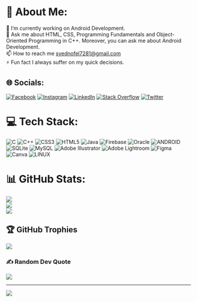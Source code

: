 # 💫 About Me:
🔭 I’m currently working on Android Development.<br>💬 Ask me about HTML, CSS, Programming Fundamentals and Object-Oriented Programming in C++. Moreover, you can ask me about Android Development. <br>📫 How to reach me syednofel7281@gmail.com<br>⚡ Fun fact I always suffer on my quick decisions.


## 🌐 Socials:
[![Facebook](https://img.shields.io/badge/Facebook-%231877F2.svg?logo=Facebook&logoColor=white)](https://facebook.com/https://web.facebook.com/usmankiyani.usmannkiyani.1/) [![Instagram](https://img.shields.io/badge/Instagram-%23E4405F.svg?logo=Instagram&logoColor=white)](https://instagram.com/syednofel._.30) [![LinkedIn](https://img.shields.io/badge/LinkedIn-%230077B5.svg?logo=linkedin&logoColor=white)](https://linkedin.com/in/https://www.linkedin.com/in/syed-nofel/) [![Stack Overflow](https://img.shields.io/badge/-Stackoverflow-FE7A16?logo=stack-overflow&logoColor=white)](https://stackoverflow.com/users/21181295) [![Twitter](https://img.shields.io/badge/Twitter-%231DA1F2.svg?logo=Twitter&logoColor=white)](https://twitter.com/https://twitter.com/NofelSyed) 

# 💻 Tech Stack:
![C](https://img.shields.io/badge/c-%2300599C.svg?style=for-the-badge&logo=c&logoColor=white) ![C++](https://img.shields.io/badge/c++-%2300599C.svg?style=for-the-badge&logo=c%2B%2B&logoColor=white) ![CSS3](https://img.shields.io/badge/css3-%231572B6.svg?style=for-the-badge&logo=css3&logoColor=white) ![HTML5](https://img.shields.io/badge/html5-%23E34F26.svg?style=for-the-badge&logo=html5&logoColor=white) ![Java](https://img.shields.io/badge/java-%23ED8B00.svg?style=for-the-badge&logo=java&logoColor=white) ![Firebase](https://img.shields.io/badge/firebase-%23039BE5.svg?style=for-the-badge&logo=firebase) ![Oracle](https://img.shields.io/badge/Oracle-F80000?style=for-the-badge&logo=oracle&logoColor=white) ![ANDROID](https://img.shields.io/badge/android-%2320232a.svg?style=for-the-badge&logo=android&logoColor=%a4c639) ![SQLite](https://img.shields.io/badge/sqlite-%2307405e.svg?style=for-the-badge&logo=sqlite&logoColor=white) ![MySQL](https://img.shields.io/badge/mysql-%2300f.svg?style=for-the-badge&logo=mysql&logoColor=white) ![Adobe Illustrator](https://img.shields.io/badge/adobeillustrator-%23FF9A00.svg?style=for-the-badge&logo=adobeillustrator&logoColor=white) ![Adobe Lightroom](https://img.shields.io/badge/Adobe%20Lightroom-31A8FF.svg?style=for-the-badge&logo=Adobe%20Lightroom&logoColor=white) 	![Figma](https://img.shields.io/badge/figma-%23F24E1E.svg?style=for-the-badge&logo=figma&logoColor=white) ![Canva](https://img.shields.io/badge/Canva-%2300C4CC.svg?style=for-the-badge&logo=Canva&logoColor=white) ![LINUX](https://img.shields.io/badge/Linux-FCC624?style=for-the-badge&logo=linux&logoColor=black)
# 📊 GitHub Stats:
![](https://github-readme-stats.vercel.app/api?username=Syed-M-Nofel&theme=gotham&hide_border=false&include_all_commits=true&count_private=true)<br/>
![](https://github-readme-streak-stats.herokuapp.com/?user=Syed-M-Nofel&theme=gotham&hide_border=false)<br/>
![](https://github-readme-stats.vercel.app/api/top-langs/?username=Syed-M-Nofel&theme=gotham&hide_border=false&include_all_commits=true&count_private=true&layout=compact)

## 🏆 GitHub Trophies
![](https://github-profile-trophy.vercel.app/?username=Syed-M-Nofel&theme=darkhub&no-frame=false&no-bg=true&margin-w=4)

### ✍️ Random Dev Quote
![](https://quotes-github-readme.vercel.app/api?type=horizontal&theme=tokyonight)

---
[![](https://visitcount.itsvg.in/api?id=Syed-M-Nofel&icon=0&color=0)](https://visitcount.itsvg.in)

<!-- Proudly created with GPRM ( https://gprm.itsvg.in ) -->
